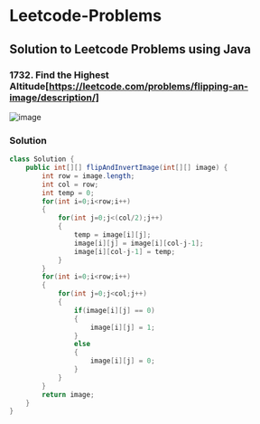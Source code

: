 # Leetcode-Problems
## Solution to Leetcode Problems using Java


### 1732. Find the Highest Altitude[https://leetcode.com/problems/flipping-an-image/description/]

![image](https://user-images.githubusercontent.com/91203793/230579337-20f4a1e8-1e8b-4497-b829-47b0d402b18e.png)

### Solution

```java
class Solution {
    public int[][] flipAndInvertImage(int[][] image) {
        int row = image.length; 
        int col = row;
        int temp = 0;
        for(int i=0;i<row;i++)
        {
            for(int j=0;j<(col/2);j++)
            {
                temp = image[i][j];
                image[i][j] = image[i][col-j-1];
                image[i][col-j-1] = temp;
            }
        }
        for(int i=0;i<row;i++)
        {
            for(int j=0;j<col;j++)
            {
                if(image[i][j] == 0)
                {
                    image[i][j] = 1;
                }
                else
                {
                    image[i][j] = 0;
                }
            }
        }
        return image;
    }
}
```
